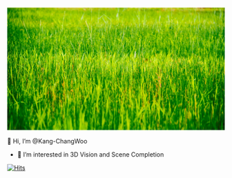 

<!---
Kang-ChangWoo/Kang-ChangWoo is a ✨ special ✨ repository because its `README.md` (this file) appears on your GitHub profile.
You can click the Preview link to take a look at your changes.
--->


![This is an image](pexels-gabriel-peter.jpg)



👋 Hi, I’m @Kang-ChangWoo
- 👀 I’m interested in 3D Vision and Scene Completion
<!--- -🌱 I’m currently learning ...
- 💞️ I’m looking to collaborate on ...
- 📫 How to reach me ... --->

[![Hits](https://hits.seeyoufarm.com/api/count/incr/badge.svg?url=https%3A%2F%2Fgithub.com%2FKang-ChangWoo%2Fhit-counter&count_bg=%2379C83D&title_bg=%23555555&icon=&icon_color=%23E7E7E7&title=hits&edge_flat=false)](https://hits.seeyoufarm.com)
